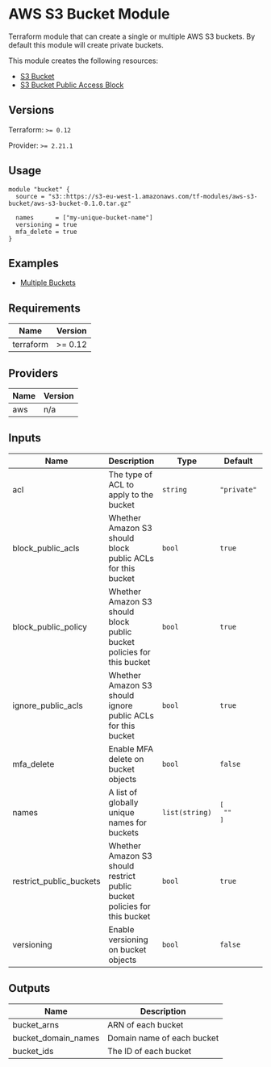 AWS S3 Bucket Module
====================

Terraform module that can create a single or multiple AWS S3 buckets.  By
default this module will create private buckets.

This module creates the following resources:
* [S3 Bucket](https://www.terraform.io/docs/providers/aws/r/s3_bucket.html)
* [S3 Bucket Public Access Block](https://www.terraform.io/docs/providers/aws/r/s3_bucket_public_access_block.html)

Versions
--------

Terraform:  `>= 0.12`

Provider: `>= 2.21.1`

Usage
-----
```hcl
module "bucket" {
  source = "s3::https://s3-eu-west-1.amazonaws.com/tf-modules/aws-s3-bucket/aws-s3-bucket-0.1.0.tar.gz"

  names      = ["my-unique-bucket-name"]
  versioning = true
  mfa_delete = true
}
```

Examples
--------
* [Multiple Buckets](./examples/multiple-buckets)

<!-- BEGINNING OF PRE-COMMIT-TERRAFORM DOCS HOOK -->
## Requirements

| Name | Version |
|------|---------|
| terraform | >= 0.12 |

## Providers

| Name | Version |
|------|---------|
| aws | n/a |

## Inputs

| Name | Description | Type | Default | Required |
|------|-------------|------|---------|:--------:|
| acl | The type of ACL to apply to the bucket | `string` | `"private"` | no |
| block\_public\_acls | Whether Amazon S3 should block public ACLs for this bucket | `bool` | `true` | no |
| block\_public\_policy | Whether Amazon S3 should block public bucket policies for this bucket | `bool` | `true` | no |
| ignore\_public\_acls | Whether Amazon S3 should ignore public ACLs for this bucket | `bool` | `true` | no |
| mfa\_delete | Enable MFA delete on bucket objects | `bool` | `false` | no |
| names | A list of globally unique names for buckets | `list(string)` | <pre>[<br>  ""<br>]</pre> | no |
| restrict\_public\_buckets | Whether Amazon S3 should restrict public bucket policies for this bucket | `bool` | `true` | no |
| versioning | Enable versioning on bucket objects | `bool` | `false` | no |

## Outputs

| Name | Description |
|------|-------------|
| bucket\_arns | ARN of each bucket |
| bucket\_domain\_names | Domain name of each bucket |
| bucket\_ids | The ID of each bucket |

<!-- END OF PRE-COMMIT-TERRAFORM DOCS HOOK -->
